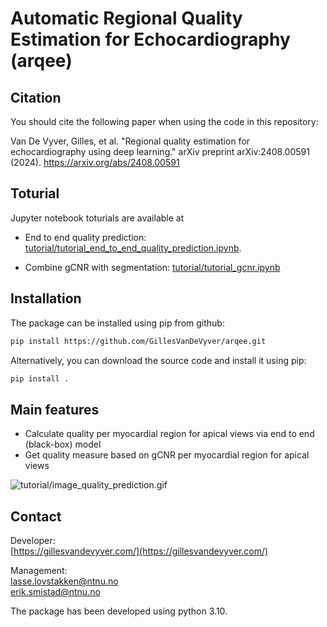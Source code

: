# Automatic Regional Quality Estimation for Echocardiography (arqee)

## Citation
You should cite the following paper when using the code in this repository:

Van De Vyver, Gilles, et al. "Regional quality estimation for echocardiography using deep learning." arXiv preprint arXiv:2408.00591 (2024). https://arxiv.org/abs/2408.00591


## Toturial
Jupyter notebook toturials are available at

- End to end quality prediction: [tutorial/tutorial_end_to_end_quality_prediction.ipynb](tutorial/tutorial_end_to_end_quality_prediction.ipynb).

- Combine gCNR with segmentation: [tutorial/tutorial_gcnr.ipynb](tutorial/tutorial_gcnr.ipynb)

## Installation
The package can be installed using pip from github:
```bash
pip install https://github.com/GillesVanDeVyver/arqee.git
```
Alternatively, you can download the source code and install it using pip:
```bash
pip install .
```

## Main features

- Calculate quality per myocardial region for apical views via end to end (black-box) model
- Get quality measure based on gCNR per myocardial region for apical views

![tutorial/image_quality_prediction.gif](tutorial/image_quality_prediction.gif)



## Contact

Developer: <br />
[https://gillesvandevyver.com/](https://gillesvandevyver.com/)


Management: <br />
lasse.lovstakken@ntnu.no <br />
erik.smistad@ntnu.no <br />



The package has been developed using python 3.10.
